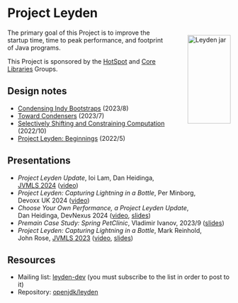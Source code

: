 
Project Leyden
==============

<div style="float: right; padding: 0 0 0 3em;">
  <p>
    <img src="leyden-jar-200.jpg" alt="Leyden jar" width="97" height="200"/>
  </p>
</div>

The primary goal of this Project is to improve the startup time,
time to peak performance, and footprint of Java programs.

<p class="br"> This Project is sponsored by the <a
href="/groups/hotspot/">HotSpot</a> and <a
href="/groups/core-libs/">Core Libraries</a> Groups. </p>


Design notes
------------

  - [Condensing Indy Bootstraps](notes/04-condensing-bootstraps) (2023/8)
  - [Toward Condensers](notes/03-toward-condensers) (2023/7)
  - [Selectively Shifting and Constraining
    Computation](notes/02-shift-and-constrain) (2022/10)
  - [Project Leyden: Beginnings](notes/01-beginnings) (2022/5)


Presentations
-------------

  - _Project Leyden Update_, Ioi Lam, Dan Heidinga,<br/>
    [JVMLS&nbsp;2024](https://openjdk.org/projects/mlvm/jvmlangsummit/)
    ([video](https://youtu.be/OOPSU4LnKg0))
  - _Project Leyden: Capturing Lightning in a Bottle_, Per Minborg,<br/>
    Devoxx&nbsp;UK 2024 ([video](https://youtu.be/teXijm79vno))
  - _Choose Your Own Performance, a Project Leyden Update_,<br/>Dan
    Heidinga, DevNexus&nbsp;2024 ([video](https://youtu.be/NZSbZkKO90Y),
    [slides](slides/leyden-heidinga-devnexus-2024-03.pdf))
  - _Premain Case Study: Spring PetClinic_, Vladimir Ivanov, 2023/9
    ([slides](slides/leyden-premain-petclinic-2023-09-12.pdf))
  - _Project Leyden: Capturing Lightning in a Bottle_, Mark Reinhold,<br/>
    John Rose,
    [JVMLS&nbsp;2023](https://openjdk.org/projects/mlvm/summit2023/)
    ([video](https://youtu.be/lnth19Kf-x0),
     [slides](slides/leyden-jvmls-2023-08-08.pdf))


Resources
---------

  - Mailing list: [leyden-dev](https://mail.openjdk.org/mailman/listinfo/leyden-dev)
    (you must subscribe to the list in order to post to it)
  - Repository: [openjdk/leyden](https://github.com/openjdk/leyden)
